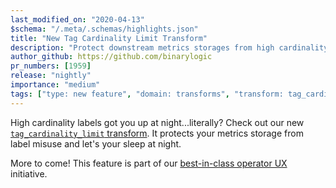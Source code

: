 ```yaml
---
last_modified_on: "2020-04-13"
$schema: "/.meta/.schemas/highlights.json"
title: "New Tag Cardinality Limit Transform"
description: "Protect downstream metrics storages from high cardinality tags"
author_github: https://github.com/binarylogic
pr_numbers: [1959]
release: "nightly"
importance: "medium"
tags: ["type: new feature", "domain: transforms", "transform: tag_cardinality_limit"]
---
```


High cardinality labels got you up at night...literally? Check out our new
[`tag_cardinality_limit` transform][docs.transforms.tag_cardinality_limit].
It protects your metrics storage from label misuse and let's your sleep at
night.

More to come! This feature is part of our [best-in-class operator
UX][urls.milestone_39] initiative.


[docs.transforms.tag_cardinality_limit]: /docs/reference/transforms/tag_cardinality_limit/
[urls.milestone_39]: https://github.com/timberio/vector/milestone/39
